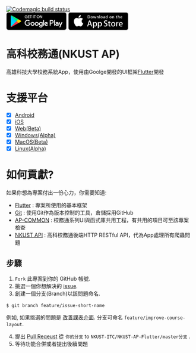 [![Codemagic build status](https://api.codemagic.io/apps/5c24676757670e0009de0003/5c24676757670e0009de0002/status_badge.svg)](https://codemagic.io/apps/5c24676757670e0009de0003/5c24676757670e0009de0002/latest_build)  
<a href='https://play.google.com/store/apps/details?id=com.kuas.ap&hl=zh_TW'><img alt='Get it on the App Store' src='screenshots/google_play.png' height='48px'/></a>
<a href='https://itunes.apple.com/us/app/%E9%AB%98%E7%A7%91%E6%A0%A1%E5%8B%99%E9%80%9A/id1439751462?mt=8'><img alt='Get it on the App Store' src='screenshots/app_store.png' height='48px'/></a>
# 高科校務通(NKUST AP)

高雄科技大學校務系統App，使用由Goolge開發的UI框架[Flutter](https://flutter.dev/)開發

# 支援平台

- [X] [Android](https://play.google.com/store/apps/details?id=com.kuas.ap&hl=zh_TW)
- [X] [iOS](https://itunes.apple.com/us/app/%E9%AB%98%E7%A7%91%E6%A0%A1%E5%8B%99%E9%80%9A/id1439751462?mt=8)
- [X] [Web(Beta)](https://nkust-ap-flutter.firebaseapp.com)
- [X] [Windows(Alpha)](https://drive.google.com/file/d/1_AFAHsVRSflODA6KIykzIMtj_itQDEqS/view?usp=sharing)
- [X] [MacOS(Beta)](https://drive.google.com/open?id=1ag3fsRN6pQv47T01Aa0EqTY2has83xPV)
- [X] [Linux(Alpha)](https://drive.google.com/file/d/1JGuuWjjBYjzofB24GrgNjpJ1EYA3GcBd/view?usp=sharing)

# 如何貢獻?
如果你想為專案付出一份心力，你需要知道:
 - [Flutter](https://flutter.dev/) : 
   專案所使用的基本框架
 - [Git](https://git-scm.com/) : 
   使用Git作為版本控制的工具，倉儲採用GitHub
 - [AP-COMMON](https://github.com/abc873693/ap_common) : 
   校務通系列UI與函式庫共用工程，有共用的項目可至該專案檢查
 - [NKUST API](https://github.com/NKUST-ITC/NKUST-AP-API) : 
   高科校務通後端HTTP RESTful API，代為App處理所有爬蟲問題

## 步驟
1. `Fork` 此專案到你的 GitHub 帳號.
2. 挑選一個你想解決的 [issue](https://github.com/NKUST-ITC/NKUST-AP-Flutter/issues).
3. 創建一個分支(Branch)以該問題命名.
```console
$ git branch feature/issue-short-name
```
例如, 如果挑選的問題是 [改善課表介面](https://github.com/NKUST-ITC/NKUST-AP-Flutter/issues/46). 分支可命名 `feature/improve-course-layout`.

4. 提出 [Pull Reqeust](https://github.com/NKUST-ITC/NKUST-AP-Flutter/pulls) 從 `你的分支` to `NKUST-ITC/NKUST-AP-Flutter/master分支` .
5. 等待功能合併或者提出後續問題
